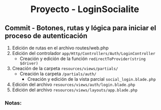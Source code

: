 
<!-- Title -->
<h1 align="center">Proyecto - LoginSocialite</h1>
<!-- End Title -->

<!-- Commit name -->
<h2>Commit - <strong>Botones, rutas y lógica para iniciar el proceso de autenticación</strong></h2>
<!-- End Commit name -->

<!-- Commit instructions -->
<ol>
  <li>Edición de rutas en el archivo routes/web.php</li>
  <li>
    Edición del controlador <code>app/Http/Controllers/Auth/LoginController</code>
    <ul>
      <li>Creación y edición de la función <code>redirectToProvider(string $driver)</code></li>
    </ul>
  </li>
  <li>
    Creación de la carpeta <code>resources/views/partials/</code>
    <ul>
      <li>
        Creación la carpeta <code>/partials/auth/</code>
        <ul>
          <li>Creación y edición de la vista parcial <code>social_login.blade.php</code></li>
        </ul>
      </li>
    </ul>
  </li>
  <li>Edición del archivo <code>resources/views/auth/login.blade.php</code></li>
  <li>Edición del archivo <code>resources/views/layouts/app.blade.php</code></li>
</ol>
<!-- End Commit instructions -->
<!-- Notes -->
<h3>Notas:</h3>
<ul>
  
</ul>

<em></em>
<!-- End notes -->
